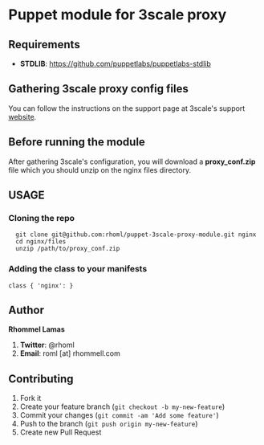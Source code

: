 Puppet module for 3scale proxy
============================

## Requirements

* __STDLIB__: https://github.com/puppetlabs/puppetlabs-stdlib

## Gathering 3scale proxy config files

You can follow the instructions on the support page at 3scale's support [website](https://support.3scale.net/howtos/api-configuration/nginx-proxy).
## Before running the module

After gathering 3scale's configuration, you will download a **proxy_conf.zip** file which you should unzip on the nginx files directory.

## USAGE

### Cloning the repo

````
  git clone git@github.com:rhoml/puppet-3scale-proxy-module.git nginx
  cd nginx/files
  unzip /path/to/proxy_conf.zip
````

### Adding the class to your manifests

````
class { 'nginx': }
````

## Author

**Rhommel Lamas**

1. __Twitter__: @rhoml
2. __Email__: roml [at] rhommell.com

## Contributing

1. Fork it
2. Create your feature branch (`git checkout -b my-new-feature`)
3. Commit your changes (`git commit -am 'Add some feature'`)
4. Push to the branch (`git push origin my-new-feature`)
5. Create new Pull Request

